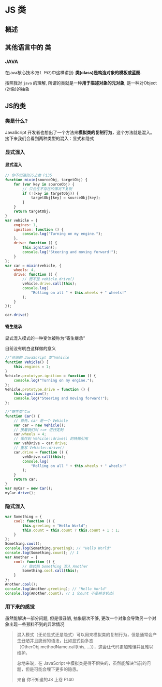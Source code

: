 # JS 类

## 概述



## 其他语言中的 类

### JAVA

在java核心技术(`卷1 P92`)中这样讲到: **类(class)是构造对象的模板或蓝图.**

按照我对 `java` 的理解, 所谓的类就是一种**用于描述对象的元对象**, 是一种对Object (对象)的抽象

## JS的类

### 类是什么?

JavaScript 开发者也想出了一个方法来**模拟类的复制行为**，这个方法就是混入。接下来我们会看到两种类型的混入：显式和隐式

### 显式混入

#### 显式混入

```js
// 你不知道的JS上卷 P135
function mixin(sourceObj, targetObj) {
    for (var key in sourceObj) {
        // 只会在不存在的情况下复制
        if (!(key in targetObj)) {
            targetObj[key] = sourceObj[key];
        }
    }
    return targetObj;
}
var vehicle = {
    engines: 1,
    ignition: function () {
        console.log("Turning on my engine.");
    },
    drive: function () {
        this.ignition();
        console.log("Steering and moving forward!");
    }
};
var car = mixin(vehicle, {
    wheels: 4,
    drive: function () {
        // 而不是 vehicle.drive()
        vehicle.drive.call(this);
        console.log(
            "Rolling on all " + this.wheels + " wheels!"
        );
    }
});

car.drive()
```

#### 寄生继承

显式混入模式的一种变体被称为“寄生继承”

目前没有明白这样做的意义

```js
//“传统的 JavaScript 类”Vehicle
function Vehicle() {
    this.engines = 1;
}
Vehicle.prototype.ignition = function () {
    console.log("Turning on my engine.");
};
Vehicle.prototype.drive = function () {
    this.ignition();
    console.log("Steering and moving forward!");
};

//“寄生类”Car
function Car() {
    // 首先，car 是一个 Vehicle
    var car = new Vehicle();
    // 接着我们对 car 进行定制
    car.wheels = 4;
    // 保存到 Vehicle::drive() 的特殊引用
    var vehDrive = car.drive;
    // 重写 Vehicle::drive()
    car.drive = function () {
        vehDrive.call(this);
        console.log(
            "Rolling on all " + this.wheels + " wheels!"
        );
    }
    return car;
}
var myCar = new Car();
myCar.drive();
```

### 隐式混入

```js
var Something = {
    cool: function () {
        this.greeting = "Hello World";
        this.count = this.count ? this.count + 1 : 1;
    }
};
Something.cool();
console.log(Something.greeting); // "Hello World"
console.log(Something.count); // 1
var Another = {
    cool: function () {
        // 隐式把 Something 混入 Another
        Something.cool.call(this);
    }
};
Another.cool();
console.log(Another.greeting); // "Hello World"
console.log(Another.count); // 1（count 不是共享状态）
```

### 用下来的感觉

虽然能解决一部分问题, 但是很丑陋, 抽象层次不够, 更改一个对象会导致另一个对象出现一些预料不到的异常情况

> 混入模式（无论显式还是隐式）可以用来模拟类的复制行为，但是通常会产生丑陋并且脆弱的语法，比如显式伪多态（OtherObj.methodName.call(this, ...)），这会让代码更加难懂并且难以维护。
>
> 总地来说，在 JavaScript 中模拟类是得不偿失的，虽然能解决当前的问题，但是可能会埋下更多的隐患。
>
> 来自 你不知道的JS 上卷 P140







